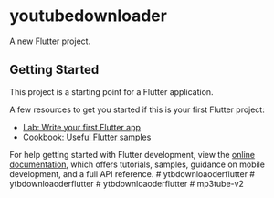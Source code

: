 # youtubedownloader

A new Flutter project.

## Getting Started

This project is a starting point for a Flutter application.

A few resources to get you started if this is your first Flutter project:

- [Lab: Write your first Flutter app](https://docs.flutter.dev/get-started/codelab)
- [Cookbook: Useful Flutter samples](https://docs.flutter.dev/cookbook)

For help getting started with Flutter development, view the
[online documentation](https://docs.flutter.dev/), which offers tutorials,
samples, guidance on mobile development, and a full API reference.
#   y t b d o w n l o a o d e r f l u t t e r  
 #   y t b d o w n l o a o d e r f l u t t e r  
 #   y t b d o w n l o a o d e r f l u t t e r  
 #   m p 3 t u b e - v 2  
 